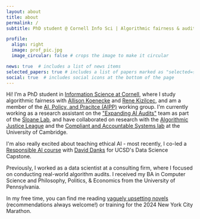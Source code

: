 ```yaml
---
layout: about
title: about
permalink: /
subtitle: PhD student @ Cornell Info Sci | Algorithmic fairness & auditing

profile:
  align: right
  image: prof_pic.jpg
  image_circular: false # crops the image to make it circular

news: true  # includes a list of news items
selected_papers: true # includes a list of papers marked as "selected={true}"
social: true  # includes social icons at the bottom of the page
---
```


Hi! I’m a PhD student in [Information Science at Cornell](https://infosci.cornell.edu/phd/), where I study algorithmic fairness with [Allison Koenecke](https://koenecke.infosci.cornell.edu/) and [Rene Kizilcec](https://rene.kizilcec.com/), and am a member of the [AI, Policy, and Pracitce (AIPP)](https://aipp.cis.cornell.edu/people/) working group. I'm currently working as a research assistant on the ["Expanding AI Audits"](https://techethicslab.nd.edu/call-for-proposals/#:~:text=Expanding,-AI%20Audits%20to) team as part of the [Sloane Lab](https://www.monasloane.org/sloane-lab), and have collaborated on research with the [Algorithmic Justice League](https://www.ajl.org/) and the [Compliant and Accountable Systems lab](https://www.compacctsys.net/) at the University of Cambridge.

I'm also really excited about teaching ethical AI - most recently, I co-led a [Responsible AI course](https://emmaharv.github.io/responsible-ai-capstone/) with [David Danks](https://www.daviddanks.org/) for UCSD's Data Science Capstone.

Previously, I worked as a data scientist at a consulting firm, where I focused on conducting real-world algorithm audits. I received my BA in Computer Science and Philosophy, Politics, & Economics from the University of Pennsylvania.

In my free time, you can find me reading [vaguely upsetting novels](https://emmaharv.github.io/bookshelf/) (recommendations always welcome!) or training for the 2024 New York City Marathon.
